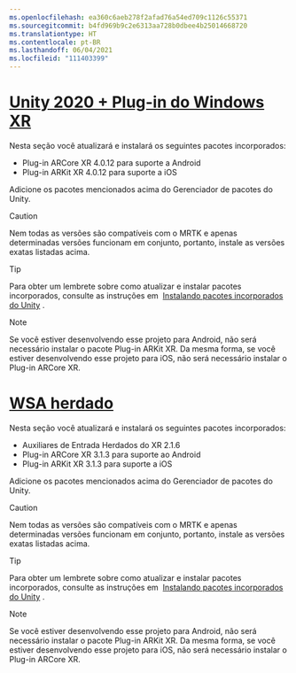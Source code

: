 ```yaml
---
ms.openlocfilehash: ea360c6aeb278f2afad76a54ed709c1126c55371
ms.sourcegitcommit: b4fd969b9c2e6313aa728b0dbee4b25014668720
ms.translationtype: HT
ms.contentlocale: pt-BR
ms.lasthandoff: 06/04/2021
ms.locfileid: "111403399"
---
```

# <a name="unity-2020--windows-xr-plugin"></a>[Unity 2020 + Plug-in do Windows XR](#tab/winxr)

Nesta seção você atualizará e instalará os seguintes pacotes incorporados:

* Plug-in ARCore XR 4.0.12 para suporte a Android
* Plug-in ARKit XR 4.0.12 para suporte a iOS

Adicione os pacotes mencionados acima do Gerenciador de pacotes do Unity.

> [!CAUTION]
> Nem todas as versões são compatíveis com o MRTK e apenas determinadas versões funcionam em conjunto, portanto, instale as versões exatas listadas acima.

>[!TIP]
> Para obter um lembrete sobre como atualizar e instalar pacotes incorporados, consulte as instruções em  [Instalando pacotes incorporados do Unity](../mr-learning-asa-02.md#installing-inbuilt-unity-packages-and-importing-the-tutorial-assets) .

> [!NOTE]
> Se você estiver desenvolvendo esse projeto para Android, não será necessário instalar o pacote Plug-in ARKit XR. Da mesma forma, se você estiver desenvolvendo esse projeto para iOS, não será necessário instalar o Plug-in ARCore XR.

# <a name="legacy-wsa"></a>[WSA herdado](#tab/wsa)

Nesta seção você atualizará e instalará os seguintes pacotes incorporados:

* Auxiliares de Entrada Herdados do XR 2.1.6
* Plug-in ARCore XR 3.1.3 para suporte ao Android
* Plug-in ARKit XR 3.1.3 para suporte a iOS

Adicione os pacotes mencionados acima do Gerenciador de pacotes do Unity.

> [!CAUTION]
> Nem todas as versões são compatíveis com o MRTK e apenas determinadas versões funcionam em conjunto, portanto, instale as versões exatas listadas acima.

>[!TIP]
> Para obter um lembrete sobre como atualizar e instalar pacotes incorporados, consulte as instruções em  [Instalando pacotes incorporados do Unity](../mr-learning-asa-02.md#installing-inbuilt-unity-packages-and-importing-the-tutorial-assets) .

> [!NOTE]
> Se você estiver desenvolvendo esse projeto para Android, não será necessário instalar o pacote Plug-in ARKit XR. Da mesma forma, se você estiver desenvolvendo esse projeto para iOS, não será necessário instalar o Plug-in ARCore XR.
